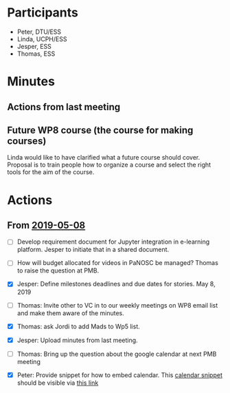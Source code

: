 # Participants

* Peter, DTU/ESS
* Linda, UCPH/ESS
* Jesper, ESS
* Thomas, ESS

# Minutes

## Actions from last meeting


## Future WP8 course (the course for making courses)

Linda would like to have clarified what a future course should cover. Proposal is to train people how to organize a course and 
select the right tools for the aim of the course.



# Actions
## From [2019-05-08](https://github.com/panosc-eu/panosc/blob/master/Work%20Packages/WP8%20User%20Training/MeetingMinutes/2019-05-08_ESS_Weekly.md)

- [ ] Develop requirement document for Jupyter integration in e-learning platform. Jesper to initiate that in a shared document.
- [ ] How will budget allocated for videos in PaNOSC be managed? Thomas to raise the question at PMB.    
- [x] Jesper: Define milestones deadlines and due dates for stories. May 8, 2019
- [ ] Thomas: Invite other to VC in to our weekly meetings on WP8 email list and make them aware of the minutes.
- [x] Thomas: ask Jordi to add Mads to Wp5 list.
- [x] Jesper: Upload minutes from last meeting.
- [ ] Thomas: Bring up the question about the google calendar at next PMB meeting
- [x] Peter: Provide snippet for how to embed calendar.
        This [calendar snippet](snippets/PaNOSC-Calendar.html) should be visible via [this link](http://htmlpreview.github.io/?https://github.com/panosc-eu/panosc/blob/master/Work%20Packages/WP8%20User%20Training/MeetingMinutes/snippets/PaNOSC-Calendar.html)



